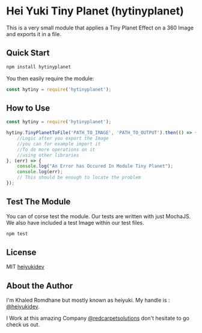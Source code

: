 # Hei Yuki Tiny Planet (hytinyplanet)

This is a very small module that applies a Tiny Planet Effect on a 360 Image and exports it in a file.

## Quick Start

```bash
npm install hytinyplanet
```

You then easily require the module:

```javascript
const hytiny = require('hytinyplanet');
```

## How to Use

```javascript
const hytiny = require('hytinyplanet');

hytiny.TinyPlanetToFile('PATH_TO_IMAGE', 'PATH_TO_OUTPUT').then(() => {
    //Logic after you export the Image
    //you can for example import it 
    //To do more operations on it 
    //using other libraries
}, (err) => {
    console.log("An Error has Occured In Module Tiny Planet");
    console.log(err);
    // This should be enough to locate the problem
});

```



## Test The Module
You can of corse test the module. Our tests are written with just MochaJS.
We also have included a test Image within our test files.
```bash
npm test
```

## License
MIT [heiyukidev](https://github.com/heiyukidev)

## About the Author
I'm Khaled Romdhane but mostly known as heiyuki.
My handle is : [@heiyukidev](https://github.com/heiyukidev).

I Work at this amazing Company [@redcarpetsolutions](https://github.com/redcarpetsolutions) don't hesitate to go check us out.

